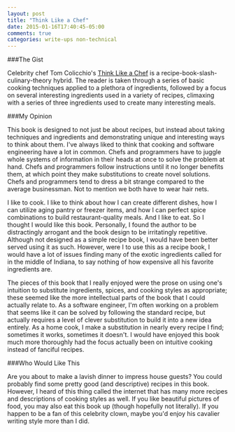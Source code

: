 ```yaml
---
layout: post
title: "Think Like a Chef"
date: 2015-01-16T17:40:45-05:00
comments: true
categories: write-ups non-technical
---
```


###The Gist

Celebrity chef Tom Colicchio's [Think Like a Chef](http://amzn.to/15faZfN) is a recipe-book-slash-culinary-theory hybrid. The reader is taken through a series of basic cooking techniques applied to a plethora of ingredients, followed by a focus on several interesting ingredients used in a variety of recipes, climaxing with a series of three ingredients used to create many interesting meals.

###My Opinion

This book is designed to not just be about recipes, but instead about taking techniques and ingredients and demonstrating unique and interesting ways to think about them. I've always liked to think that cooking and software engineering have a lot in common. Chefs and programmers have to juggle whole systems of information in their heads at once to solve the problem at hand. Chefs and programmers follow instructions until it no longer benefits them, at which point they make substitutions to create novel solutions. Chefs and programmers tend to dress a bit strange compared to the average businessman. Not to mention we both have to wear hair nets.

I like to cook. I like to think about how I can create different dishes, how I can utilize aging pantry or freezer items, and how I can perfect spice combinations to build restaurant-quality meals. And I like to eat. So I thought I would like this book. Personally, I found the author to be distractingly arrogant and the book design to be irritatingly repetitive. Although not designed as a simple recipe book, I would have been better served using it as such. However, were I to use this as a recipe book, I would have a lot of issues finding many of the exotic ingredients called for in the middle of Indiana, to say nothing of how expensive all his favorite ingredients are.

The pieces of this book that I really enjoyed were the prose on using one's intuition to substitute ingredients, spices, and cooking styles as appropriate; these seemed like the more intellectual parts of the book that I could actually relate to. As a software engineer, I'm often working on a problem that seems like it can be solved by following the standard recipe, but actually requires a level of clever substitution to build it into a new idea entirely. As a home cook, I make a substitution in nearly every recipe I find; sometimes it works, sometimes it doesn't. I would have enjoyed this book much more thoroughly had the focus actually been on intuitive cooking instead of fanciful recipes.

###Who Would Like This

Are you about to make a lavish dinner to impress house guests? You could probably find some pretty good (and descriptive) recipes in this book. However, I heard of this thing called the internet that has many more recipes and descriptions of cooking styles as well. If you like beautiful pictures of food, you may also eat this book up (though hopefully not literally). If you happen to be a fan of this celebrity clown, maybe you'd enjoy his cavalier writing style more than I did.
